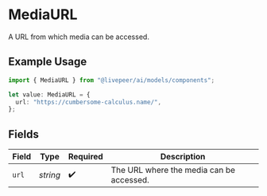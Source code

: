 # MediaURL

A URL from which media can be accessed.

## Example Usage

```typescript
import { MediaURL } from "@livepeer/ai/models/components";

let value: MediaURL = {
  url: "https://cumbersome-calculus.name/",
};
```

## Fields

| Field                                    | Type                                     | Required                                 | Description                              |
| ---------------------------------------- | ---------------------------------------- | ---------------------------------------- | ---------------------------------------- |
| `url`                                    | *string*                                 | :heavy_check_mark:                       | The URL where the media can be accessed. |